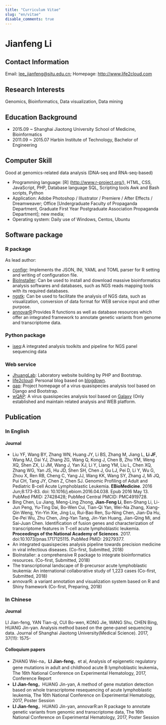 ```yaml
---
title: "Curriculum Vitae"
slug: "en/vitae"
disable_comments: true
---
```


# Jianfeng Li

## Contact Information

Email: lee_jianfeng@sjtu.edu.cn; Homepage: <http://www.life2cloud.com>

## Research Interests

Genomics, Bioinformatics, Data visualization, Data mining

## Education Background

- 2015.09 ~  Shanghai Jiaotong University School of Medicine, Bioinformatics
- 2011.09 ~ 2015.07 Harbin Institute of Technology, Bachelor of Engineering

## Computer Skill

Good at genomics-related data analysis (DNA-seq and RNA-seq-based)

- Programming language: [R] (http://www.r-project.org/), HTML, CSS, JavaScript, PHP, Database language SQL, Scripting tools Awk and Bash scripts, Python
- Application: Adobe Photoshop / Illustrator / Premiere / After Effects / Dreamweaver; Office [Undergraduate Faculty of Propaganda Department, Graduate First Year Postgraduate Association Propaganda Department]; new media;
- Operating system: Daily use of Windows, Centos, Ubuntu

## Software package

### R package

As lead author:

- [configr](https://github.com/Miachol/configr): Implements the JSON, INI, YAML and TOML parser for R setting and writing of configuration file.
- [BioInstaller](https://github.com/JhuangLab/BioInstaller): Can be used to install and download massive bioinformatics analysis softwares and databases, such as NGS reads mapping tools with its required databases.
- [ngstk](https://github.com/JhuangLab/ngstk): Can be used to facilitate the analysis of NGS data, such as visualization, conversion of data format for WEB service input and other purpose.
- [annovarR](https://github.com/JhuangLab/annovarR):Provides R functions as well as database resources which offer an integrated framework to annotate genetic variants from genome and transcriptome data.

### Python package

- [iseq](https://github.com/JhuangLab/iseq):A integrated analysis toolkits and pipeline for NGS panel sequencing data

### Web service

- [JhuangLab](http://bioinfo.rjh.com.cn/labs/jhuang/index.php): Laboratory website building by PHP and Bootstrap.
- [life2cloud](https://life2cloud.com/): Personal blog based on [blogdown](https://github.com/rstudio/blogdown).
- [qap](http://bioinfo.rjh.com.cn/labs/jhuang/tools/qap/): Project homepage of a virus quasispecies analysis tool based on Django and Bootstrap.
- [wQAP](http://bioinfo.rjh.com.cn/labs/jhuang/tools/qap/wqap): A virus quasispecies analysis tool based on [Galaxy](http://www.usegalaxy.org/) (Only established and maintain related analysis and WEB platform.

## Publication

### In English

#### Journal

- Liu YF, Wang BY, Zhang WN, Huang JY, Li BS, Zhang M, Jiang L, **Li JF**, Wang MJ, Dai YJ, Zhang ZG, Wang Q, Kong J, Chen B, Zhu YM, Weng XQ, Shen ZX, Li JM, Wang J, Yan XJ, Li Y, Liang YM, Liu L, Chen XQ, Zhang WG, Yan JS, Hu JD, Shen SH, Chen J, Gu LJ, Pei D, Li Y, Wu G, Zhou X, Ren RB, Cheng C, Yang JJ, Wang KK, Wang SY, Zhang J, Mi JQ, Pui CH, Tang JY, Chen Z, Chen SJ. Genomic Profiling of Adult and Pediatric B-cell Acute Lymphoblastic Leukemia. **EBioMedicine**. 2016 Jun;8:173-83. doi: 10.1016/j.ebiom.2016.04.038. Epub 2016 May 13. PubMed PMID: 27428428; PubMed Central PMCID: PMC4919728.
- Bing Chen, Lu Jiang, Meng-Ling Zhong, **Jian-Feng Li**, Ben-Shang Li, Li-Jun Peng, Yu-Ting Dai, Bo-Wen Cui, Tian-Qi Yan, Wei-Na Zhang, Xiang-Qin Weng, Yin-Yin Xie, Jing Lu, Rui-Bao Ren, Su-Ning Chen, Jian-Da Hu, De-Pei Wu, Zhu Chen, Jing-Yan Tang, Jin-Yan Huang, Jian-Qing Mi, and Sai-Juan Chen. Identification of fusion genes and characterization of transcriptome features in T-cell acute lymphoblastic leukemia. **Proceedings of the National Academy of Sciences**. 2017. doi:10.1073/pnas.1717125115. PubMed PMID: 29279377.
- An integrated quasispecies analysis pipeline towards precision medicine in viral infectious diseases. (Co-first, Submitted, 2018)
- BioInstaller: a comprehensive R package to integrate bioinformatics resources. (Co-first, Submitted, 2018)
- The transcriptional landscape of B-precursor acute lymphoblastic leukemia: An international collaborative study of 1,223 cases (Co-first, Submitted, 2018)
- annovarR: a variant annotation and visualization system based on R and Shiny framework (Co-first, Preparing, 2018)

### In Chinese

#### Journal

LI Jian-feng, YAN Tian-qi, CUI Bo-wen, KONG Jie, WANG Shu, CHEN Bing, HUANG Jin-yan. Analysis method based on the gene-panel sequencing data. Journal of Shanghai Jiaotong University(Medical Science). 2017, 37(11): 1575-

#### Colloquium papers

- ZHANG Wei-na，**LI Jian-feng**，et al, Analysis of epigenetic regulatory gene mutations in adult and childhood acute B lymphoblastic leukemia，The 16th National Conference on Experimental Hematology, 2017, Conference Report
- **LI Jian-feng**，HUANG Jin-yan, A method of gene mutation detection based on whole transcriptome resequencing of acute lymphoblastic leukemia, The 16th National Conference on Experimental Hematology, 2017, Poster Session
- **LI Jian-feng**，HUANG Jin-yan, annovarR:an R package to annotate genetic variants from genomic and transcriptome data, The 16th National Conference on Experimental Hematology, 2017, Poster Session

